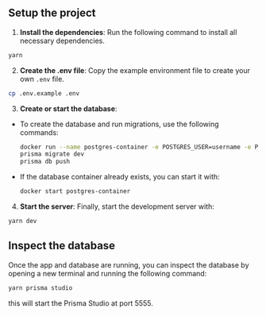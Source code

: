 ## Setup the project

1. **Install the dependencies**: Run the following command to install all necessary dependencies.
  ```bash
  yarn
  ```

2. **Create the .env file**: Copy the example environment file to create your own `.env` file.
  ```bash
  cp .env.example .env
  ```

3. **Create or start the database**:
  - To create the database and run migrations, use the following commands:
    ```bash
    docker run --name postgres-container -e POSTGRES_USER=username -e POSTGRES_PASSWORD=password -p 5432:5432 -d postgres
    prisma migrate dev
    prisma db push
    ```
  - If the database container already exists, you can start it with:
    ```bash
    docker start postgres-container
    ```

4. **Start the server**: Finally, start the development server with:
  ```bash
  yarn dev
  ```

## Inspect the database
Once the app and database are running, you can inspect the database by opening a new terminal and running the following command:
```bash
yarn prisma studio
```
this will start the Prisma Studio at port 5555.